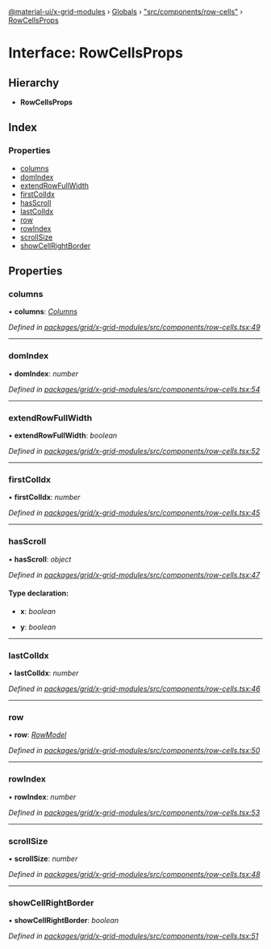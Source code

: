 [@material-ui/x-grid-modules](../README.md) › [Globals](../globals.md) › ["src/components/row-cells"](../modules/_src_components_row_cells_.md) › [RowCellsProps](_src_components_row_cells_.rowcellsprops.md)

# Interface: RowCellsProps

## Hierarchy

* **RowCellsProps**

## Index

### Properties

* [columns](_src_components_row_cells_.rowcellsprops.md#columns)
* [domIndex](_src_components_row_cells_.rowcellsprops.md#domindex)
* [extendRowFullWidth](_src_components_row_cells_.rowcellsprops.md#extendrowfullwidth)
* [firstColIdx](_src_components_row_cells_.rowcellsprops.md#firstcolidx)
* [hasScroll](_src_components_row_cells_.rowcellsprops.md#hasscroll)
* [lastColIdx](_src_components_row_cells_.rowcellsprops.md#lastcolidx)
* [row](_src_components_row_cells_.rowcellsprops.md#row)
* [rowIndex](_src_components_row_cells_.rowcellsprops.md#rowindex)
* [scrollSize](_src_components_row_cells_.rowcellsprops.md#scrollsize)
* [showCellRightBorder](_src_components_row_cells_.rowcellsprops.md#showcellrightborder)

## Properties

###  columns

• **columns**: *[Columns](../modules/_src_models_coldef_coldef_.md#columns)*

*Defined in [packages/grid/x-grid-modules/src/components/row-cells.tsx:49](https://github.com/mui-org/material-ui-x/blob/a679779/packages/grid/x-grid-modules/src/components/row-cells.tsx#L49)*

___

###  domIndex

• **domIndex**: *number*

*Defined in [packages/grid/x-grid-modules/src/components/row-cells.tsx:54](https://github.com/mui-org/material-ui-x/blob/a679779/packages/grid/x-grid-modules/src/components/row-cells.tsx#L54)*

___

###  extendRowFullWidth

• **extendRowFullWidth**: *boolean*

*Defined in [packages/grid/x-grid-modules/src/components/row-cells.tsx:52](https://github.com/mui-org/material-ui-x/blob/a679779/packages/grid/x-grid-modules/src/components/row-cells.tsx#L52)*

___

###  firstColIdx

• **firstColIdx**: *number*

*Defined in [packages/grid/x-grid-modules/src/components/row-cells.tsx:45](https://github.com/mui-org/material-ui-x/blob/a679779/packages/grid/x-grid-modules/src/components/row-cells.tsx#L45)*

___

###  hasScroll

• **hasScroll**: *object*

*Defined in [packages/grid/x-grid-modules/src/components/row-cells.tsx:47](https://github.com/mui-org/material-ui-x/blob/a679779/packages/grid/x-grid-modules/src/components/row-cells.tsx#L47)*

#### Type declaration:

* **x**: *boolean*

* **y**: *boolean*

___

###  lastColIdx

• **lastColIdx**: *number*

*Defined in [packages/grid/x-grid-modules/src/components/row-cells.tsx:46](https://github.com/mui-org/material-ui-x/blob/a679779/packages/grid/x-grid-modules/src/components/row-cells.tsx#L46)*

___

###  row

• **row**: *[RowModel](_src_models_rows_.rowmodel.md)*

*Defined in [packages/grid/x-grid-modules/src/components/row-cells.tsx:50](https://github.com/mui-org/material-ui-x/blob/a679779/packages/grid/x-grid-modules/src/components/row-cells.tsx#L50)*

___

###  rowIndex

• **rowIndex**: *number*

*Defined in [packages/grid/x-grid-modules/src/components/row-cells.tsx:53](https://github.com/mui-org/material-ui-x/blob/a679779/packages/grid/x-grid-modules/src/components/row-cells.tsx#L53)*

___

###  scrollSize

• **scrollSize**: *number*

*Defined in [packages/grid/x-grid-modules/src/components/row-cells.tsx:48](https://github.com/mui-org/material-ui-x/blob/a679779/packages/grid/x-grid-modules/src/components/row-cells.tsx#L48)*

___

###  showCellRightBorder

• **showCellRightBorder**: *boolean*

*Defined in [packages/grid/x-grid-modules/src/components/row-cells.tsx:51](https://github.com/mui-org/material-ui-x/blob/a679779/packages/grid/x-grid-modules/src/components/row-cells.tsx#L51)*
